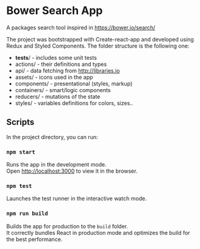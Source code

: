 # Bower Search App

A packages search tool inspired in https://bower.io/search/

The project was bootstrapped with Create-react-app and developed using Redux and Styled Components.
The folder structure is the following one:

- __tests__/ - includes some unit tests
- actions/ - their definitions and types
- api/ - data fetching from http://libraries.io
- assets/ - icons used in the app
- components/ - presentational (styles, markup)
- containers/ - smart/logic components
- reducers/ - mutations of the state
- styles/ - variables definitions for colors, sizes..

## Scripts

In the project directory, you can run:

### `npm start`

Runs the app in the development mode.<br>
Open [http://localhost:3000](http://localhost:3000) to view it in the browser.

### `npm test`

Launches the test runner in the interactive watch mode.<br>

### `npm run build`

Builds the app for production to the `build` folder.<br>
It correctly bundles React in production mode and optimizes the build for the best performance.
